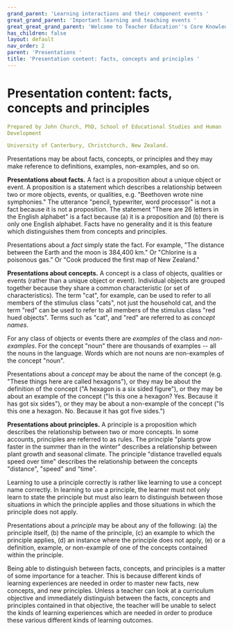 ```yaml
---
grand_parent: 'Learning interactions and their component events '
great_grand_parent: 'Important learning and teaching events '
great_great_grand_parent: 'Welcome to Teacher Education''s Core Knowledge and Skills.'
has_children: false
layout: default
nav_order: 2
parent: 'Presentations '
title: 'Presentation content: facts, concepts and principles '
---
```

# Presentation content: facts, concepts and principles


```yaml
Prepared by John Church, PhD, School of Educational Studies and Human
Development

University of Canterbury, Christchurch, New Zealand.
```


Presentations may be about facts, concepts, or principles and they may
make reference to definitions, examples, non-examples, and so on.

**Presentations about facts.** A fact is a proposition about a unique
object or event. A proposition is a statement which describes a
relationship between two or more objects, events, or qualities, e.g.
"Beethoven wrote nine symphonies." The utterance "pencil, typewriter,
word processor" is not a fact because it is not a proposition. The
statement "There are 26 letters in the English alphabet" is a fact
because (a) it is a proposition and (b) there is only one English
alphabet. Facts have no generality and it is this feature which
distinguishes them from concepts and principles.

Presentations about a *fact* simply state the fact. For example, "The
distance between the Earth and the moon is 384,400 km." Or "Chlorine is
a poisonous gas." Or "Cook produced the first map of New Zealand."

**Presentations about concepts.** A concept is a class of objects,
qualities or events (rather than a unique object or event). Individual
objects are grouped together because they share a common characteristic
(or set of characteristics). The term "cat", for example, can be used to
refer to all members of the stimulus class "cats", not just the
household cat, and the term "red" can be used to refer to all members of
the stimulus class "red hued objects". Terms such as "cat", and "red"
are referred to as *concept names*.

For any class of objects or events there are *examples* of the class and
*non-examples*. For the concept "noun" there are thousands of examples
-- all the nouns in the language. Words which are not nouns are
non-examples of the concept "noun".

Presentations about a *concept* may be about the name of the concept
(e.g. "These things here are called hexagons"), or they may be about the
definition of the concept ("A hexagon is a six sided figure"), or they
may be about an example of the concept ("Is this one a hexagon? Yes.
Because it has got six sides"), or they may be about a non-example of
the concept ("Is this one a hexagon. No. Because it has got five
sides.")

**Presentations about principles.** A principle is a proposition which
describes the relationship between two or more concepts. In some
accounts, principles are referred to as rules. The principle "plants
grow faster in the summer than in the winter" describes a relationship
between plant growth and seasonal climate. The principle "distance
travelled equals speed over time" describes the relationship between the
concepts "distance", "speed" and "time".

Learning to use a principle correctly is rather like learning to use a
concept name correctly. In learning to use a principle, the learner must
not only learn to state the principle but must also learn to distinguish
between those situations in which the principle applies and those
situations in which the principle does not apply.

Presentations about a *principle* may be about any of the following: (a)
the principle itself, (b) the name of the principle, (c) an example to
which the principle applies, (d) an instance where the principle does
not apply, (e) or a definition, example, or non-example of one of the
concepts contained within the principle.

Being able to distinguish between facts, concepts, and principles is a
matter of some importance for a teacher. This is because different kinds
of learning experiences are needed in order to master new facts, new
concepts, and new principles. Unless a teacher can look at a curriculum
objective and immediately distinguish between the facts, concepts and
principles contained in that objective, the teacher will be unable to
select the kinds of learning experiences which are needed in order to
produce these various different kinds of learning outcomes.
